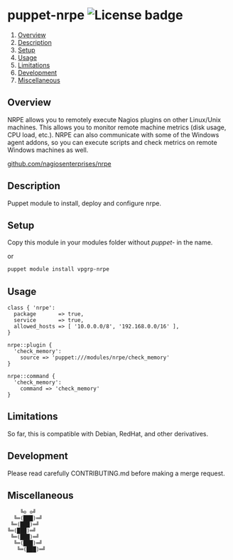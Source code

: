 # puppet-nrpe ![License badge][license-img]

1. [Overview](#overview)
2. [Description](#description)
3. [Setup](#setup)
4. [Usage](#usage)
5. [Limitations](#limitations)
6. [Development](#development)
7. [Miscellaneous](#miscellaneous)

## Overview

NRPE  allows  you  to  remotely  execute Nagios  plugins  on  other  Linux/Unix
machines. This  allows you to monitor  remote machine metrics (disk  usage, CPU
load, etc.). NRPE  can also communicate with some of  the Windows agent addons,
so you  can execute  scripts and  check metrics on  remote Windows  machines as
well.

[github.com/nagiosenterprises/nrpe](https://github.com/nagiosenterprises/nrpe/)

## Description

Puppet module to install, deploy and configure nrpe.

## Setup

Copy this module in your modules folder without *puppet-* in the name.

or

```bash
puppet module install vpgrp-nrpe
```

## Usage

```puppet
class { 'nrpe':
  package       => true,
  service       => true,
  allowed_hosts => [ '10.0.0.0/8', '192.168.0.0/16' ],
}
```

```puppet
nrpe::plugin {
  'check_memory':
    source => 'puppet:///modules/nrpe/check_memory'
}

nrpe::command {
  'check_memory':
    command => 'check_memory'
}
```

## Limitations

So far, this is compatible with Debian, RedHat, and other derivatives.

## Development

Please read carefully CONTRIBUTING.md before making a merge request.

## Miscellaneous

```
    ╚⊙ ⊙╝
  ╚═(███)═╝
 ╚═(███)═╝
╚═(███)═╝
 ╚═(███)═╝
  ╚═(███)═╝
   ╚═(███)═╝
```

[license-img]: https://img.shields.io/badge/license-Apache-blue.svg
